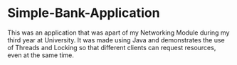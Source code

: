 # Simple-Bank-Application
This was an application that was apart of my Networking Module during my third year at University. It was made using Java and demonstrates the use of Threads and Locking so that different clients can request resources, even at the same time.
